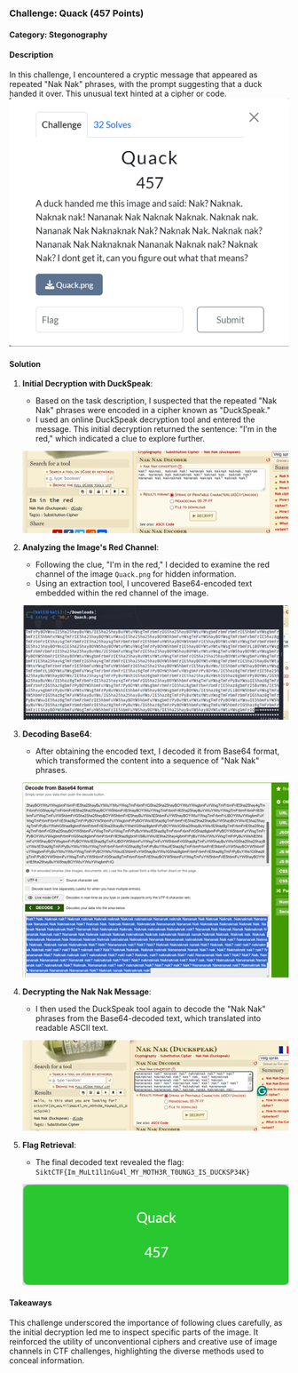 ### Challenge: Quack (457 Points)

#### Category: Stegonography

#### Description
In this challenge, I encountered a cryptic message that appeared as repeated "Nak Nak" phrases, with the prompt suggesting that a duck handed it over. This unusual text hinted at a cipher or code.
![Task](../Bilder/Picture60.png)
#### Solution

1. **Initial Decryption with DuckSpeak**:
    - Based on the task description, I suspected that the repeated "Nak Nak" phrases were encoded in a cipher known as "DuckSpeak."
    - I used an online DuckSpeak decryption tool and entered the message. This initial decryption returned the sentence: "I'm in the red," which indicated a clue to explore further.

    ![DuckSpeak Decryption](../Bilder/Picture61.png)

2. **Analyzing the Image's Red Channel**:
    - Following the clue, "I'm in the red," I decided to examine the red channel of the image `Quack.png` for hidden information.
    - Using an extraction tool, I uncovered Base64-encoded text embedded within the red channel of the image.

    ![Extracted Base64 Text](../Bilder/Picture62.png)

3. **Decoding Base64**:
    - After obtaining the encoded text, I decoded it from Base64 format, which transformed the content into a sequence of "Nak Nak" phrases.

    ![Base64 to Nak Nak Translation](../Bilder/Picture63.png)

4. **Decrypting the Nak Nak Message**:
    - I then used the DuckSpeak tool again to decode the "Nak Nak" phrases from the Base64-decoded text, which translated into readable ASCII text.

    ![Nak Nak Decoder Tool](../Bilder/Picture64.png)

5. **Flag Retrieval**:
    - The final decoded text revealed the flag: `SiktCTF{Im_MuLt1l1nGu4l_MY_MOTH3R_T0UNG3_IS_DUCKSP34K}`

    ![Flag Deciphered](../Bilder/Picture65.png)

#### Takeaways
This challenge underscored the importance of following clues carefully, as the initial decryption led me to inspect specific parts of the image. It reinforced the utility of unconventional ciphers and creative use of image channels in CTF challenges, highlighting the diverse methods used to conceal information.
